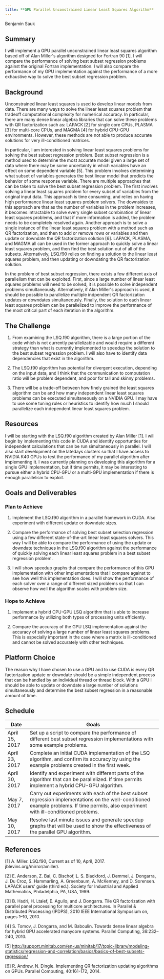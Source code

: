 ```yaml
---
title: **GPU Parallel Unconstrained Linear Least Squares Algorithm**
---
```

Benjamin Sauk

## Summary

I will implement a GPU parallel unconstrained linear least squares algorithm based off of Alan Miller's algorithm designed for Fortran 90 [1]. I will compare the performance of solving best subset regression problems against the original Fortran implementation. I will also compare the performance of my GPU implementation against the performance of a more exhaustive way to solve the best subset regression problem.

## Background

Unconstrained linear least squares is used to develop linear models from data. There are many ways to solve the linear least squares problem that tradeoff computational complexity for numerical accuracy. In particular, there are many dense linear algebra libraries that can solve these problems with QR factorization such as: LAPACK [2] for single core CPUs, PLASMA [3] for multi-core CPUs, and MAGMA [4] for hybrid CPU-GPU environments. However, these methods are not able to produce accurate solutions for very ill-conditioned matrices. 

In particular, I am interested in solving linear least squares problems for solving the best subset regression problem. Best subset regression is a method used to determine the most accurate model given a large set of data where there may be some uncertainty in which variables have an effect on some dependent variable [5]. This problem involves determining what subset of variables generates the best linear model that predicts the behavior of some response variable. There are multiple approaches that can be taken to solve the best subset regression problem. The first involves solving a linear least squares problem for every subset of variables from the original input data. This approach is time consuming, and relies on having high performance linear least squares problem solvers. The downsides to this approach are that as the number of variables in the problem increases, it becomes intractable to solve every single subset combination of linear least squares problems, and that if more information is added, the problem needs to be completely resolved again. Another approach is to solve a single instance of the linear least squares problem with a method such as QR factorization, and then to add or remove rows or variables and then update or downdate the QR factorization solution [6]. LAPACK, PLASMA, and MAGMA all can be used in the former approach to quickly solve a linear least squares problem, and then find the best solution out of all of the subsets. Alternatively, LSQ.f90 relies on finding a solution to the linear least squares problem, and then updating or downdating the QR factorization solution.

In the problem of best subset regression, there exists a few different axis of parallelism that can be exploited. First, since a large number of linear least squares problems will need to be solved, it is possible to solve independent problems simultaneously. Alternatively, if Alan Miller's approach is used, it should be possible to parallelize multiple indpendent QR factorization updates or downdates simultaneously. Finally, the solution to each linear least squares problem can be parallelized to improve the performance of the most critical part of each iteration in the algorithm. 

## The Challenge

1. From examining the LSQ.f90 algorithm, there is a large portion of the code which is not currently parallelizable and would require a different strategy than what is currently implemented to speedup the solution to the best subset regression problem. I will also have to identify data dependencies that exist in the algorithm. 

2. The LSQ.f90 algorithm has potential for divergent execution, depending on the input data, and I think that the communication to computation ratio will be problem dependent, and poor for tall and skinny problems. 

3. There will be a trade-off between how finely grained the least squares algorithm can be and how many independent linear least squares problems can be executed simultaneously on a NVIDIA GPU. I may have to use some tuning rules or heuristics to identify how much I should parallelize each independent linear least squares problem.

## Resources

I will be starting with the LSQ.f90 algorithm created by Alan Miller [1]. I will begin by implementing this code in CUDA and identify opportunties for independent calculations that can be run simultaneously in parallel. I will also start development on the latedays clusters so that I have access to NVIDIA K40 GPUs to test the performance of my parallel algorithm after implementing it. I was currently planning on developing this algorithm for a single GPU implementation, but if time permits, it may be interesting to pursue either a hybrid CPU-GPU or a multi-GPU implementation if there is enough parallelism to exploit. 

## Goals and Deliverables
### Plan to Achieve

1. Implement the LSQ.f90 algorithm in a parallel framework in CUDA. Also experiment with different update or downdate sizes.

2. Compare the performance of solving best subset selection regression using a few different state-of-the-art linear least squares solvers. This way I will be able to compare the performance of using the update or downdate techniques in the LSQ.f90 algorithm against the performance of quickly solving each linear least squares problem in a best subset regression problem.

3. I will show speedup graphs that compare the performance of this GPU implementation with other implementations that I compare against to see how well this implementation does. I will show the performance of each solver over a range of different sized problems so that I can observe how well the algorithm scales with problem size.

### Hope to Achieve

1. Implement a hybrid CPU-GPU LSQ algorithm that is able to increase performance by utilizing both types of processing units efficiently. 

2. Compare the accuracy of the GPU LSQ implementation against the accuracy of solving a large number of linear least squares problems. This is especially important in the case where a matrix is ill-conditioned and cannot be solved accurately with other techniques.

## Platform Choice

The reason why I have chosen to use a GPU and to use CUDA is every QR factorization update or downdate should be a simple independent process that can be handled by an individual thread or thread block. With a GPU I should be able to update or downdate a large number of solutions simultaneously and determine the best subset regression in a reasonable amount of time.

## Schedule

| Date            | Goals |
|---|---|
| April 15, 2017  | Set up a script to compare the performance of different best subset regression implementations with some example problems. |
| April 23, 2017  | Complete an initial CUDA implementation of the LSQ algorithm, and confirm its accuracy by using the example problems created in the first week. |   
| April 30, 2017  | Identify and experiment with different parts of the algorithm that can be parallelized. If time permits implement a hybrid CPU-GPU algorithm. |    
| May 7, 2017     | Carry out experiments with each of the best subset regression implementations on the well-conditioned example problems. If time permits, also experiment with ill-conditioned problems. |
| May 10, 2017    | Resolve last minute issues and generate speedup graphs that will be used to show the effectiveness of the parallel GPU algorithm. |

<!---
Markdown is a lightweight and easy-to-use syntax for styling your writing. It includes conventions for

```markdown
Syntax highlighted code block

# Header 1
## Header 2
### Header 3

- Bulleted
- List

1. Numbered
2. List

**Bold** and _Italic_ and `Code` text

[Link](url) and ![Image](src)
```

For more details see [GitHub Flavored Markdown](https://guides.github.com/features/mastering-markdown/).

### Jekyll Themes

Your Pages site will use the layout and styles from the Jekyll theme you have selected in your [repository settings](https://github.com/bsauk/lsq.io/settings). The name of this theme is saved in the Jekyll `_config.yml` configuration file.

### Support or Contact

Having trouble with Pages? Check out our [documentation](https://help.github.com/categories/github-pages-basics/) or [contact support](https://github.com/contact) and we’ll help you sort it out.

--->

## References

[1] A. Miller. LSQ.f90, Current as of 10, April, 2017. jblevins.org/mirror/amiller/.

[2] E. Anderson, Z. Bai, C. Bischof, L. S. Blackford, J. Demmel, J. Dongarra, J. Du Croz, S. Hammarling, A. Greenbaum, A. McKenney, and D. Sorensen. LAPACK users’ guide (third ed.). Society for Industrial and Applied Mathematics, Philadelphia, PA, USA, 1999.

[3] B. Hadri, H. Ltaief, E. Agullo, and J. Dongarra. Tile QR factorization with parallel panel processing for multicore architectures. In Parallel & Distributed Processing (IPDPS), 2010 IEEE International Symposium on, pages 1–10, 2010.

[4] S. Tomov, J. Dongarra, and M. Baboulin. Towards dense linear algebra for hybrid GPU accelerated manycore systems. Parallel Computing, 36:232–240, 2010.

[5] http://support.minitab.com/en-us/minitab/17/topic-library/modeling-statistics/regression-and-correlation/basics/basics-of-best-subsets-regression/

[6] R. Andrew, N. Dingle. Implementing QR factorization updating algorithms on GPUs. Parallel Computing, 40:161-172, 2014. 